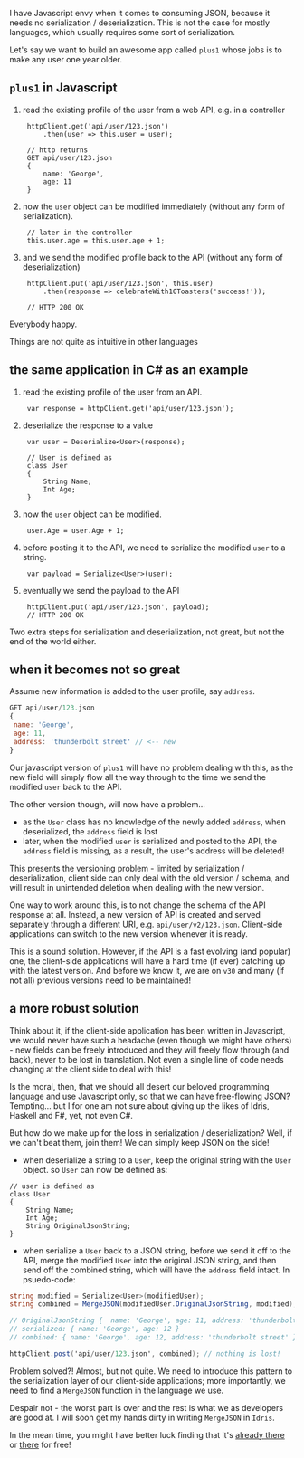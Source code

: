 I have Javascript envy when it comes to consuming JSON, because it needs no serialization / deserialization. This is not the case for mostly languages, which usually requires some sort of serialization.

Let's say we want to build an awesome app called ``plus1`` whose jobs is to make any user one year older.


## `plus1` in Javascript

1. read the existing profile of the user from a web API, e.g. in a controller

		httpClient.get('api/user/123.json')
			.then(user => this.user = user);

		// http returns
		GET api/user/123.json
		{
			name: 'George',
			age: 11
		}

2. now the `user` object can be modified immediately (without any form of serialization).

		// later in the controller
		this.user.age = this.user.age + 1;

3. and we send the modified profile back to the API (without any form of deserialization)

		httpClient.put('api/user/123.json', this.user)
			.then(response => celebrateWith10Toasters('success!'));

		// HTTP 200 OK

Everybody happy.

Things are not quite as intuitive in other languages

## the same application in C# as an example

1. read the existing profile of the user from an API.

		var response = httpClient.get('api/user/123.json');

2. deserialize the response to a value

		var user = Deserialize<User>(response);

		// User is defined as
		class User
		{
			String Name;
			Int Age;
		}

3. now the `user` object can be modified.

		user.Age = user.Age + 1;

4. before posting it to the API, we need to serialize the modified `user` to a string.

		var payload = Serialize<User>(user);

5. eventually we send the payload to the API

		httpClient.put('api/user/123.json', payload);
		// HTTP 200 OK

Two extra steps for serialization and deserialization, not great, but not the end of the world either.

## when it becomes not so great

Assume new information is added to the user profile, say `address`.

```javascript
GET api/user/123.json
{
 name: 'George',
 age: 11,
 address: 'thunderbolt street' // <-- new
}
```

Our javascript version of `plus1` will have no problem dealing with this, as the new field will simply flow all the way through to the time we send the modified `user` back to the API.

The other version though, will now have a problem...

* as the `User` class has no knowledge of the newly added `address`, when deserialized, the `address` field is lost
* later, when the modified `user` is serialized and posted to the API, the `address` field is missing, as a result, the user's address will be deleted!

This presents the versioning problem - limited by serialization / deserialization, client side can only deal with the old version / schema, and will result in unintended deletion when dealing with the new version.

One way to work around this, is to not change the schema of the API response at all. Instead, a new version of API is created and served separately through a different URI, e.g. `api/user/v2/123.json`. Client-side applications can switch to the new version whenever it is ready.

This is a sound solution. However, if the API is a fast evolving (and popular) one, the client-side applications will have a hard time (if ever) catching up with the latest version. And before we know it, we are on `v30` and many (if not all) previous versions need to be maintained!

## a more robust solution

Think about it, if the client-side application has been written in Javascript, we would never have such a headache (even though we might have others) - new fields can be freely introduced and they will freely flow through (and back), never to be lost in translation. Not even a single line of code needs changing at the client side to deal with this!

Is the moral, then, that we should all desert our beloved programming language and use Javascript only, so that we can have free-flowing JSON? Tempting... but I for one am not sure about giving up the likes of Idris, Haskell and F#, yet, not even C#.

But how do we make up for the loss in serialization / deserialization? Well, if we can't beat them, join them! We can simply keep JSON on the side!

* when deserialize a string to a `User`, keep the original string with the `User` object. so `User` can now be defined as:

```
// user is defined as
class User
{
	String Name;
	Int Age;
	String OriginalJsonString;
}
```
* when serialize a `User` back to a JSON string, before we send it off to the API, merge the modified `User` into the original JSON string, and then send off the combined string, which will have the `address` field intact. In psuedo-code:

```C#
string modified = Serialize<User>(modifiedUser);
string combined = MergeJSON(modifiedUser.OriginalJsonString, modified);

// OriginalJsonString {  name: 'George', age: 11, address: 'thunderbolt street' }
// serialized: { name: 'George', age: 12 }
// combined: { name: 'George', age: 12, address: 'thunderbolt street' }

httpClient.post('api/user/123.json', combined); // nothing is lost!
```

Problem solved?! Almost, but not quite. We need to introduce this pattern to the serialization layer of our client-side applications; more importantly, we need to find a `MergeJSON` function in the language we use.

Despair not - the worst part is over and the rest is what we as developers are good at. I will soon get my hands dirty in writing `MergeJSON` in `Idris`.

In the mean time, you might have better luck finding that it's [already there](https://www.newtonsoft.com/json/help/html/MergeJson.htm) or [there](https://stackoverflow.com/questions/9895041/merging-two-json-documents-using-jackson) for free!
